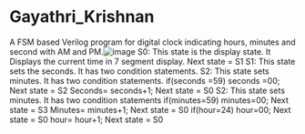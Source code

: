 # Gayathri_Krishnan
A FSM based Verilog program for digital clock indicating hours,
minutes and second with AM and PM.![image](https://user-images.githubusercontent.com/87304355/161518292-e959a093-5724-41fd-bd24-212a1c87727d.png)
S0:
This state is the display state. It Displays the current time in 7
segment display.
Next state = S1
S1:
This state sets the seconds. It has two condition statements.
S2:
This state sets minutes. It has two condition statements.
if(seconds =59)
seconds =00;
Next state = S2
Seconds=
seconds+1;
Next state = S0
S2:
This state sets minutes. It has two condition statements
if(minutes=59)
minutes=00;
Next state = S3
Minutes=
minutes+1;
Next state = S0
if(hour=24)
hour=00;
Next state =
S0
hour= hour+1;
Next state =
S0
